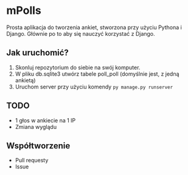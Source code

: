 # mPolls
Prosta aplikacja do tworzenia ankiet, stworzona przy użyciu Pythona i Django. Głównie po to aby się nauczyć korzystać z Django.

## Jak uruchomić?

1. Skonluj repozytorium do siebie na swój komputer.
2. W pliku db.sqlite3 utwórz tabele poll_poll (domyślnie jest, z jedną ankietą)
3. Uruchom server przy użyciu komendy `py manage.py runserver`

## TODO

* 1 głos w ankiecie na 1 IP
* Zmiana wyglądu

## Współtworzenie

* Pull requesty
* Issue
